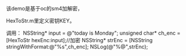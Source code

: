 该demo是基于oc的sm4加解密，

HexToStr.m里定义密钥KEY。

调用：
    NSString* input = @"today is Monday";
    unsigned char* ch_enc = [HexToStr hexEnc:input];//加密
    NSString* strEnc = [NSString stringWithFormat:@"%s",ch_enc];
    NSLog(@"%@",strEnc);

